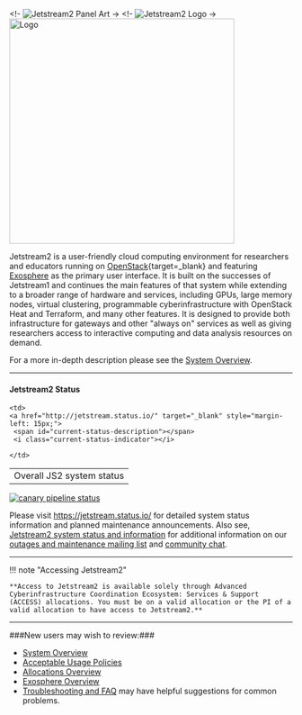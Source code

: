 <!- ![Jetstream2 Panel Art](images/JS2-banner.png) ->
<!- ![Jetstream2 Logo](images/JS2-Logo-Transparent.png) ->
<img src="images/JS2-Logo-Transparent.png" alt="Logo" class="center" width="400"/>


Jetstream2 is a user-friendly cloud computing environment for researchers and educators running on [OpenStack](https://www.openstack.org/){target=_blank} and featuring [Exosphere](ui/exo/exo.md) as the primary user interface. It is built on the successes of Jetstream1 and continues the main features of that system while extending to a broader range of hardware and services, including GPUs, large memory nodes, virtual clustering, programmable cyberinfrastructure with OpenStack Heat and Terraform, and many other features. It is designed to provide both infrastructure for gateways and other "always on" services as well as giving researchers access to interactive computing and data analysis resources on demand.

For a more in-depth description please see the [System Overview](overview/overview-doc.md).

---

#### Jetstream2 Status

<link rel="stylesheet" href="/css/status_widget.css">

<table>
<tbody>
  <tr>
    <td>Overall JS2 system status</td>

    <td>
    <a href="http://jetstream.status.io/" target="_blank" style="margin-left: 15px;">
     <span id="current-status-description"></span>
     <i class="current-status-indicator"></i>
   </a>

   <script src="https://cdnjs.cloudflare.com/ajax/libs/jquery/2.1.3/jquery.min.js"></script>
   <script src="/js/statusio_widget.js"></script>
    </td>
  </tr>
  </tbody>
</table>

[![canary pipeline status](https://gitlab.com/jetstream-cloud/canary/badges/main/pipeline.svg?key_text=canary+pipeline&key_width=100)](https://gitlab.com/jetstream-cloud/canary/-/pipelines) 

Please visit <a href="https://jetstream.status.io/" target=_blank>https://jetstream.status.io/</a> for detailed system status information and planned maintenance announcements. Also see, [Jetstream2 system status and information](overview/status.md) for additional information on our [outages and maintenance mailing list](overview/status.md#mailing-list-for-outages-and-maintenance) and [community chat](overview/status.md#community-chat).

---

!!! note "Accessing Jetstream2"

    **Access to Jetstream2 is available solely through Advanced Cyberinfrastructure Coordination Ecosystem: Services & Support (ACCESS) allocations. You must be on a valid allocation or the PI of a valid allocation to have access to Jetstream2.**

---
###New users may wish to review:###

* [System Overview](overview/overview-doc.md)
* [Acceptable Usage Policies](general/policies.md)
* [Allocations Overview](alloc/overview.md)
* [Exosphere Overview](ui/exo/exo.md)
* [Troubleshooting and FAQ](faq/trouble.md) may have helpful suggestions for common problems.
